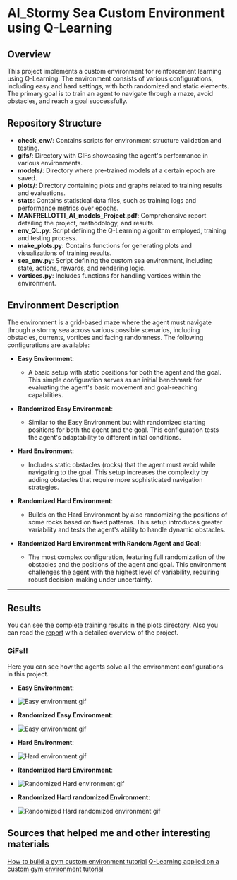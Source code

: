 # AI_Stormy Sea Custom Environment using Q-Learning

## Overview

This project implements a custom environment for reinforcement learning using Q-Learning. The environment consists of various configurations, including easy and hard settings, with both randomized and static elements. The primary goal is to train an agent to navigate through a maze, avoid obstacles, and reach a goal successfully.

## Repository Structure

- **check_env/**: Contains scripts for environment structure validation and testing. 
- **gifs/**: Directory with GIFs showcasing the agent's performance in various environments.
- **models/**: Directory where pre-trained models at a certain epoch are saved.
- **plots/**: Directory containing plots and graphs related to training results and evaluations.
- **stats**: Contains statistical data files, such as training logs and performance metrics over epochs.
- **MANFRELLOTTI_AI_models_Project.pdf**: Comprehensive report detailing the project, methodology, and results.
- **env_QL.py**: Script defining the Q-Learning algorithm employed, training and testing process. 
- **make_plots.py**: Contains functions for generating plots and visualizations of training results.
- **sea_env.py**: Script defining the custom sea environment, including state, actions, rewards, and rendering logic.
- **vortices.py**: Includes functions for handling vortices within the environment.

## Environment Description

The environment is a grid-based maze where the agent must navigate through a stormy sea across various possible scenarios, including obstacles, currents, vortices and facing randomness. The following configurations are available:

- **Easy Environment**: 
  - A basic setup with static positions for both the agent and the goal. This simple configuration serves as an initial benchmark for evaluating the agent's basic movement and goal-reaching capabilities.

- **Randomized Easy Environment**: 
  - Similar to the Easy Environment but with randomized starting positions for both the agent and the goal. This configuration tests the agent's adaptability to different initial conditions.

- **Hard Environment**: 
  - Includes static obstacles (rocks) that the agent must avoid while navigating to the goal. This setup increases the complexity by adding obstacles that require more sophisticated navigation strategies.

- **Randomized Hard Environment**: 
  - Builds on the Hard Environment by also randomizing the positions of some rocks based on fixed patterns. This setup introduces greater variability and tests the agent's ability to handle dynamic obstacles.

- **Randomized Hard Environment with Random Agent and Goal**: 
  - The most complex configuration, featuring full randomization of the obstacles and the positions of the agent and goal. This environment challenges the agent with the highest level of variability, requiring robust decision-making under uncertainty.

---
## Results
You can see the complete training results in the plots directory. 
Also you can read the [report](MANFRELLOTTI_AI_models_Project.pdf) with a detailed overview of the project.  

### GiFs!!
Here you can see how the agents solve all the environment configurations in this project.  

- **Easy Environment**:
 - ![Easy environment gif](gifs/QL/easy_env/easy_env.gif) 

- **Randomized Easy Environment**:
 - ![Easy environment gif](gifs/QL/r_easy_env/r_easy_env.gif)

- **Hard Environment**:
 - ![Hard environment gif](gifs/QL/hard_env/hard_env.gif) 

- **Randomized Hard Environment**:
 - ![Randomized Hard environment gif](gifs/QL/r_hard_env/r_hard_env.gif)

- **Randomized Hard randomized Environment**:
 - ![Randomized Hard randomized environment gif](gifs/QL/rr_hard_env/rr_hard_env.gif) 

## Sources that helped me and other interesting materials
[How to build a gym custom environment tutorial]([https://www.youtube.com/watch?v=5P7I-xPq8u8](https://www.gymlibrary.dev/content/environment_creation/))  
[Q-Learning applied on a custom gym environment tutorial]([https://www.youtube.com/watch?v=H1NRNGiS8YU&t=2342s](https://www.youtube.com/watch?v=AoGRjPt-vms)) 
